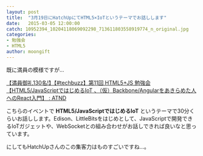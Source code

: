 ```yaml
---
layout: post
title:  "3月19日にHatchUpにてHTML5×IoTというテーマでお話しします"
date:   2015-03-05 12:00:00
catch: 10952394_10204118069092298_713611803558919774_n_original.jpg
categories:
- 勉強会
- HTML5
author: moongift
---
```


既に満員の模様ですが…

[【満員御礼130名!】【#techbuzz】第11回 HTML5+JS 勉強会【HTML5/JavaScriptではじめるIoT 、（仮）Backbone/Angularをあきらめた人へのReact入門】 : ATND](https://atnd.org/events/62311)

こちらのイベントで **HTML5/JavaScriptではじめるIoT** というテーマで30分くらいお話しします。Edison、LittleBitsをはじめとして、JavaScriptで開発できるIoTガジェットや、WebSocketとの組み合わせがお話しできれば良いなと思っています。

にしてもHatchUpさんのこの集客力はものすごいですね…。
